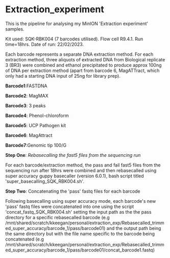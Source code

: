 # Extraction_experiment
This is the pipeline for analysing my MinION 'Extraction experiment' samples. 

Kit used: SQK-RBK004 (7 barcodes utilised).
Flow cell R9.4.1.
Run time=18hrs. 
Date of run: 22/02/2023.

Each barcode represents a separate DNA extraction method. For each extraction method, three aliquots of extracted DNA from Biological replicate 3 (BR3) were combined and ethanol precipitated to produce approx 100ng of DNA per extraction method (apart from barcode 6, MagATTract, which only had a starting DNA input of 25ng for library prep). 

**Barcode1**:FASTDNA

**Barcode2**: MagMAX

**Barcode3**: 3 peaks

**Barcode4**: Phenol-chloroform

**Barcode5**: UCP Pathogen kit

**Barcode6**: MagAttract

**Barcode7**:Genomic tip 100/G


**Step One**: *Rebasecalling the fast5 files from the sequencing run*

For each barcode/extraction method, the pass and fail fast5 files from the sequencing run after 18hrs were combined and then rebasecalled using super accuracy guppy basecaller (version 6.0.1), bash script titled 'super_basecalling_SQK_RBK004.sh'.

**Step Two**: Concatenating the 'pass' fastq files for each barcode

Following basecalling using super accuracy mode, each barcode's new 'pass' fastq files were concatenated into one using the script 'concat_fastq_SQK_RBK004.sh' setting the input path as the the pass directory for a specific rebasecalled barcode (e.g  /mnt/shared/scratch/kkeegan/personal/extraction_exp/Rebasecalled_trimmed_super_accuracy/barcode_1/pass/barcode01) and the output path being the same directory but with the file name specific to the barcode being concatenated (e.g /mnt/shared/scratch/kkeegan/personal/extraction_exp/Rebasecalled_trimmed_super_accuracy/barcode_1/pass/barcode01/concat_barcode1.fastq)

